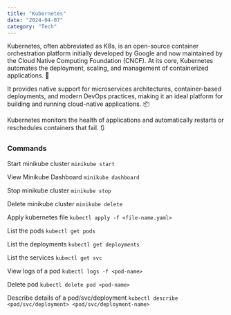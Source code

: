 ```yaml
---
title: "Kubernetes"
date: "2024-04-07"
category: "Tech"
---
```


Kubernetes, often abbreviated as K8s, is an open-source container orchestration platform initially developed by Google and now maintained by the Cloud Native Computing Foundation (CNCF). At its core, Kubernetes automates the deployment, scaling, and management of containerized applications. 🎢

It provides native support for microservices architectures, container-based deployments, and modern DevOps practices, making it an ideal platform for building and running cloud-native applications. 📦

Kubernetes monitors the health of applications and automatically restarts or reschedules containers that fail. 🔃

### Commands

Start minikube cluster `minikube start`

View Minikube Dashboard `minikube dashboard`

Stop minikube cluster `minikube stop`

Delete minikube cluster `minikube delete`

Apply kubernetes file `kubectl apply -f <file-name.yaml>`

List the pods `kubectl get pods`

List the deployments `kubectl get deployments`

List the services `kubectl get svc`

View logs of a pod `kubectl logs -f <pod-name>`

Delete pod `kubectl delete pod <pod-name>`

Describe details of a pod/svc/deployment `kubectl describe <pod/svc/deployment> <pod/svc/deployment-name>`
